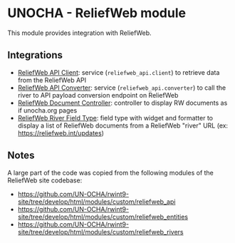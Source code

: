 UNOCHA - ReliefWeb module
=========================

This module provides integration with ReliefWeb.

## Integrations

- [ReliefWeb API Client](src/Services/ReliefWebApiClient.php): service (`reliefweb_api.client`) to retrieve data from the ReliefWeb API
- [ReliefWeb API Converter](src/Services/ReliefWebApiConverter.php): service (`reliefweb_api.converter`) to call the river to API payload conversion endpoint on ReliefWeb
- [ReliefWeb Document Controller](src/Controller/ReliefWebDocument.php): controller to display RW documents as if unocha.org pages
- [ReliefWeb River Field Type](src/Plugin/Field/FieldType/ReliefWebRiver.php): field type with widget and formatter to display a list of ReliefWeb documents from a ReliefWeb "river" URL (ex: https://reliefweb.int/updates)

## Notes

A large part of the code was copied from the following modules of the ReliefWeb site codebase:

- https://github.com/UN-OCHA/rwint9-site/tree/develop/html/modules/custom/reliefweb_api
- https://github.com/UN-OCHA/rwint9-site/tree/develop/html/modules/custom/reliefweb_entities
- https://github.com/UN-OCHA/rwint9-site/tree/develop/html/modules/custom/reliefweb_rivers
